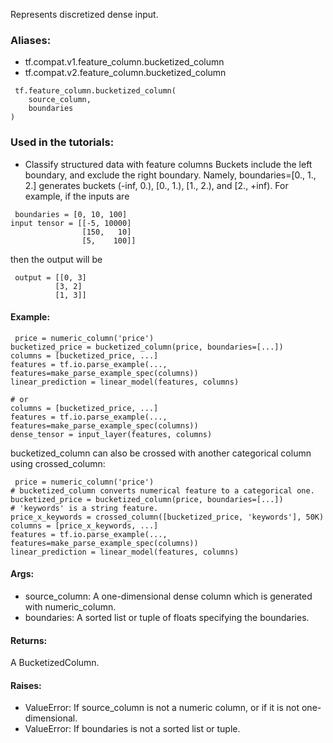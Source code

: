 Represents discretized dense input.
### Aliases:
- tf.compat.v1.feature_column.bucketized_column
- tf.compat.v2.feature_column.bucketized_column

```
 tf.feature_column.bucketized_column(
    source_column,
    boundaries
)
```
### Used in the tutorials:
- Classify structured data with feature columns
Buckets include the left boundary, and exclude the right boundary. Namely, boundaries=[0., 1., 2.] generates buckets (-inf, 0.), [0., 1.), [1., 2.), and [2., +inf).
For example, if the inputs are

```
 boundaries = [0, 10, 100]
input tensor = [[-5, 10000]
                [150,   10]
                [5,    100]]
```
then the output will be

```
 output = [[0, 3]
          [3, 2]
          [1, 3]]
```
#### Example:

```
 price = numeric_column('price')
bucketized_price = bucketized_column(price, boundaries=[...])
columns = [bucketized_price, ...]
features = tf.io.parse_example(..., features=make_parse_example_spec(columns))
linear_prediction = linear_model(features, columns)

# or
columns = [bucketized_price, ...]
features = tf.io.parse_example(..., features=make_parse_example_spec(columns))
dense_tensor = input_layer(features, columns)
```
bucketized_column can also be crossed with another categorical column using crossed_column:

```
 price = numeric_column('price')
# bucketized_column converts numerical feature to a categorical one.
bucketized_price = bucketized_column(price, boundaries=[...])
# 'keywords' is a string feature.
price_x_keywords = crossed_column([bucketized_price, 'keywords'], 50K)
columns = [price_x_keywords, ...]
features = tf.io.parse_example(..., features=make_parse_example_spec(columns))
linear_prediction = linear_model(features, columns)
```
#### Args:
- source_column: A one-dimensional dense column which is generated with numeric_column.
- boundaries: A sorted list or tuple of floats specifying the boundaries.
#### Returns:
A BucketizedColumn.
#### Raises:
- ValueError: If source_column is not a numeric column, or if it is not one-dimensional.
- ValueError: If boundaries is not a sorted list or tuple.
